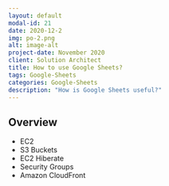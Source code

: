 ```yaml
---
layout: default
modal-id: 21
date: 2020-12-2
img: po-2.png
alt: image-alt
project-date: November 2020
client: Solution Architect
title: How to use Google Sheets?
tags: Google-Sheets
categories: Google-Sheets
description: "How is Google Sheets useful?"
---
```


## Overview

- EC2
- S3 Buckets
- EC2 Hiberate
- Security Groups
- Amazon CloudFront